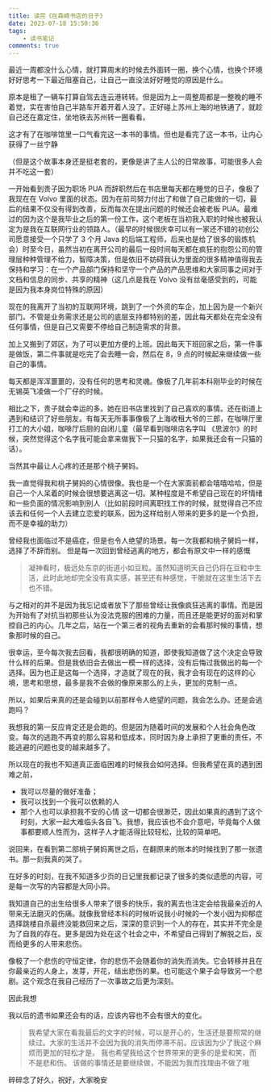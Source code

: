 ```yaml
---
title: 读完《在森崎书店的日子》
date: 2023-07-18 15:50:36
tags:
    - 读书笔记
comments: true
---
```


最近一周都没什么心情，就打算周末的时候去外面转一圈，换个心情，也换个环境好好思考一下最近阻塞自己，让自己一直没法好好睡觉的原因是什么。

原本是租了一辆车打算自驾去连云港转转。但是因为上一周整周都是一整晚的睡不着觉，实在害怕自己半路车开着开着人没了。正好碰上苏州上海的地铁通了，就趁自己还在嘉定住，坐地铁去苏州转一圈看看。

这才有了在咖啡馆里一口气看完这一本书的事情。但也是看完了这一本书，让内心获得了一丝宁静

（但是这个故事本身还是挺老套的，更像是讲了主人公的日常故事，可能很多人会并不吃这一套）

一开始看到贵子因为职场 PUA 而辞职然后在书店里每天都在睡觉的日子，像极了我现在在 Volvo 里面的状态。因为在前司努力付出了和做了自己能做的一切，最后的结果不仅没有得到改善，反而每次在提出问题的时候还会被老板 PUA。最难过的因为这个是我毕业之后的第一份工作，这个老板在当初我入职的时候也被我认定为是我在互联网行业的领路人。（最早的时候很庆幸可以有一家还不错的初创公司愿意接受一个只学了 3 个月 Java 的后端工程师，后来也是给了很多的锻炼机会）时至今日，虽然当初在离开公司的最后一段时间每天都在疯狂的抱怨公司的管理层种种管理不给力，智障决策，但是依旧不妨碍我认为里面的很多精神值得我去保持和学习：在一个产品部门保持和坚守一个产品的产品思维和大家同事之间对于文档和信息的同步、共享的精神（这几点是我在 Volvo 没有丝毫感受到的，可能是因为我本身岗位特殊的原因）

现在的我离开了当初的互联网环境，跳到了一个外资的车企，加上因为是一个新兴部门。不管是业务需求还是公司的底层支持都特别的差，因此每天都处在完全没有任何事情，但是自己又需要不停给自己制造需求的背景。

加上又搬到了郊区，为了可以更加方便的上班。因此每天下班回家之后，第一件事是做饭，第二件事就是吃完了会去睡一会，然后在 8，9 点的时候起来继续做一些自己的事情。

每天都是浑浑噩噩的，没有任何的思考和灵魂。像极了几年前本科刚毕业的时候在无锡英飞凌做一个厂仔的时候。

相比之下，贵子就会幸运的多。她在旧书店里找到了自己喜欢的事情。还在街道上遇到和结识了好些朋友。有每天无所事事像极了上海收租大爷的三郎，在咖啡厅里打工的大小姐，咖啡厅后厨的自闭儿童（最早看到咖啡店名字叫 《思波尔》的时候，突然觉得这个名字我可能会拿来做我下一只猫的名字，如果我还会有一只猫的话）。

当然其中最让人心疼的还是那个桃子舅妈。

我一直觉得我和桃子舅妈的心情很像。我也是一个在大家面前都会嘻嘻哈哈，但是自己一个人呆着的时候会很想要逃离这一切。某种程度是不希望自己现在的坏情绪和一些负面的情况影响到别人（比如前段时间离职找工作的时候，就觉得自己不应该去和任何一个人去建立恋爱的联系，因为这样给别人带来的更多的是一个负担，而不是幸福的助力）

曾经我也面临过不是癌症，但是也令人绝望的场景。每一次我都和桃子舅妈一样，选择了不辞而别。
但是每一次回到曾经逃离的地方，都会有原文中一样的感慨

> 凝神看时，极远处东京的街道小如豆粒。虽然知道明天自己仍将在豆粒中生活，此时此地却完全没有真实感，甚至还有种感觉，干脆就在这里生活下去也不错。

与之相对的并不是因为我忘记或者放下了那些曾经让我像疯狂逃离的事情。而是因为开始有了对抗当初那些认为没法克服的困难的力量，而且还是能更好的面对和掌控自己的内心。几年之后，站在一个第三者的视角去重新的会看那时候的事情，想象那时候的自己。

很幸运，至今每次我去回看，我都很明确的知道，即使我知道做了这个决定会导致什么样的后果。但是我依旧会去做出一模一样的选择，没有后悔过我做出的每一个选择。因为也正是这每一个选择，才造就了现在的我，我才会有现在的这样的心境，思考和思想，最多是我不会做的像原来那么的上头，更加的克制一点。

所以，如果后来真的还是会碰到以前那样令人绝望的问题，我会怎么办。还是会逃跑吗？

我想我的第一反应肯定还是会跑的。但是因为随着时间的发展和个人社会角色改变。每次的逃跑不再变的那么容易和低成本，同时因为身上承担了更重的责任，不能逃避的问题也变的越来越多了。

所以现在的我也不知道真正面临困难的时候我会如何选择。但我希望在真的遇到困难之前，

-   我可以尽量的做好准备；
-   我可以找到一个我可以依赖的人
-   那个人也可以承担我不安的心情
    这一切都会很渺茫，因此如果真的遇到了这个时刻，大家一起大难临头各自飞。我想，我应该也不会介意吧，毕竟每个人做事都要顺人性而为，这样子人才能活得比较轻松，比较的简单吧。

说回来，在看到第二部桃子舅妈离世之后，在翻原来的账本的时候找到了那一张遗书。那一刻我真的哭了。

在好多的时刻，在我不知道多少页的日记里我都记录了很多的类似遗愿的内容，可是每一次写的内容都是大同小异。

我知道自己的出生给很多人带来了很多的快乐，我的离去也注定会给我最亲近的人带来无法磨灭的伤痛。就像我曾经本科的时候听说我小时候的一个发小因为抑郁症选择跳楼自杀最终没能救回来之后，深深的意识到一个人的存在，其实并不完全是为了自我的存在。更多是因为处在这个社会之中，不希望自己得到了解脱之后，反而给更多的人带来悲伤。

像极了一个悲伤的守恒定律，你的悲伤不会随着你的消失而消失。它会转移并且在你最亲近的人身上，发芽，开花，结出悲伤的果。也可能这个果子会导致另一个悲剧。这个观念在我自己经历了一次事故之后更为深刻。

因此我想

我以后的遗书如果还会有的话，应该内容也不会有很大的变化。

> 我希望大家在看我最后的文字的时候，可以是开心的，生活还是要照常的继续过。大家的生活并不会因为我的消失而停滞不前。应该因为少了我这个麻烦而更加的轻松才是。
> 我也希望我给这个世界带来的更多的是爱和笑，而不是悲和伤。
> 该做的事情还是要继续做，不能因为我而找理由不做了哦

碎碎念了好久，祝好，大家晚安
